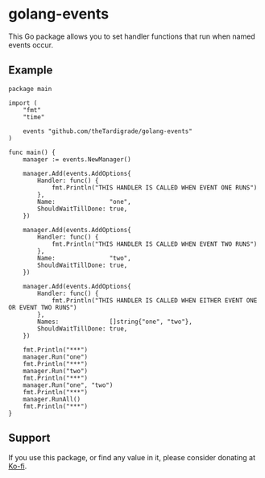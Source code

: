 # golang-events

This Go package allows you to set handler functions that run when named events occur.

## Example

```golang
package main

import (
	"fmt"
	"time"

	events "github.com/theTardigrade/golang-events"
)

func main() {
	manager := events.NewManager()

	manager.Add(events.AddOptions{
		Handler: func() {
			fmt.Println("THIS HANDLER IS CALLED WHEN EVENT ONE RUNS")
		},
		Name:               "one",
		ShouldWaitTillDone: true,
	})

	manager.Add(events.AddOptions{
		Handler: func() {
			fmt.Println("THIS HANDLER IS CALLED WHEN EVENT TWO RUNS")
		},
		Name:               "two",
		ShouldWaitTillDone: true,
	})

	manager.Add(events.AddOptions{
		Handler: func() {
			fmt.Println("THIS HANDLER IS CALLED WHEN EITHER EVENT ONE OR EVENT TWO RUNS")
		},
		Names:              []string{"one", "two"},
		ShouldWaitTillDone: true,
	})

	fmt.Println("***")
	manager.Run("one")
	fmt.Println("***")
	manager.Run("two")
	fmt.Println("***")
	manager.Run("one", "two")
	fmt.Println("***")
	manager.RunAll()
	fmt.Println("***")
}
```

## Support

If you use this package, or find any value in it, please consider donating at [Ko-fi](https://ko-fi.com/thetardigrade).